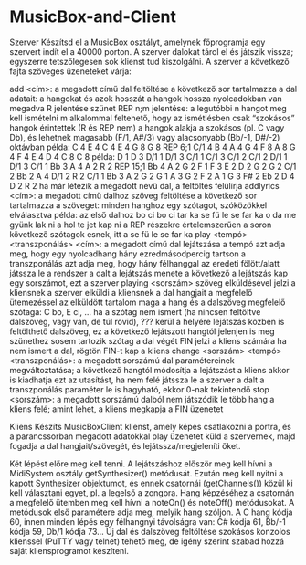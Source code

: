 # MusicBox-and-Client

Szerver
Készítsd el a MusicBox osztályt, amelynek főprogramja egy szervert indít el a 40000 porton. A szerver dalokat tárol el és játszik vissza; egyszerre tetszőlegesen sok klienst tud kiszolgálni. A szerver a következő fajta szöveges üzeneteket várja:

add <cím>: a megadott című dal feltöltése
a következő sor tartalmazza a dal adatait: a hangokat és azok hosszát
a hangok hossza nyolcadokban van megadva
R jelentése szünet
REP n;m jelentése: a legutóbbi n hangot meg kell ismételni m alkalommal
feltehető, hogy az ismétlésben csak “szokásos” hangok érintettek (R és REP nem)
a hangok alakja a szokásos (pl. C vagy Db), és lehetnek magasabb (F/1, A#/3) vagy alacsonyabb (Bb/-1, D#/-2) oktávban
példa: C 4 E 4 C 4 E 4 G 8 G 8 REP 6;1 C/1 4 B 4 A 4 G 4 F 8 A 8 G 4 F 4 E 4 D 4 C 8 C 8
példa: D 1 D 3 D/1 1 D/1 3 C/1 1 C/1 3 C/1 2 C/1 2 D/1 1 D/1 3 C/1 1 Bb 3 A 4 A 2 R 2 REP 15;1 Bb 4 A 2 G 2 F 1 F 3 E 2 D 2 G 2 G 2 C/1 2 Bb 2 A 4 D/1 2 R 2 C/1 1 Bb 3 A 2 G 2 G 1 A 3 G 2 F 2 A 1 G 3 F# 2 Eb 2 D 4 D 2 R 2
ha már létezik a megadott nevű dal, a feltöltés felülírja
addlyrics <cím>: a megadott című dalhoz szöveg feltöltése
a következő sor tartalmazza a szöveget: minden hanghoz egy szótagot, szóközökkel elválasztva
példa: az első dalhoz bo ci bo ci tar ka se fü le se far ka o da me gyünk lak ni a hol te jet kap ni
a REP részekre értelemszerűen a soron következő szótagok esnek, itt a se fü le se far ka
play <tempó> <transzponálás> <cím>: a megadott című dal lejátszása
a tempó azt adja meg, hogy egy nyolcadhang hány ezredmásodpercig tartson
a transzponálás azt adja meg, hogy hány félhanggal az eredeti fölött/alatt játssza le a rendszer a dalt
a lejátszás menete a következő
a lejátszás kap egy sorszámot, ezt a szerver playing <sorszám> szöveg elküldésével jelzi a kliensnek
a szerver elküldi a kliensnek a dal hangjait a megfelelő ütemezéssel
az elküldött tartalom maga a hang és a dalszöveg megfelelő szótaga: C bo, E ci, …
ha a szótag nem ismert (ha nincsen feltöltve dalszöveg, vagy van, de túl rövid), ??? kerül a helyére
lejátszás közben is feltölthető dalszöveg, ez a következő lejátszott hangtól jelenjen is meg
szünethez sosem tartozik szótag
a dal végét FIN jelzi a kliens számára
ha nem ismert a dal, rögtön FIN-t kap a kliens
change <sorszám> <tempó> <transzponálás>: a megadott sorszámú dal paramétereinek megváltoztatása; a következő hangtól módosítja a lejátszást
a kliens akkor is kiadhatja ezt az utasítást, ha nem felé játssza le a szerver a dalt
a transzponálás paraméter le is hagyható, ekkor 0-nak tekintendő
stop <sorszám>: a megadott sorszámú dalból nem játszódik le több hang a kliens felé; amint lehet, a kliens megkapja a FIN üzenetet


Kliens
Készíts MusicBoxClient klienst, amely képes csatlakozni a portra, és a parancssorban megadott adatokkal play üzenetet küld a szervernek, majd fogadja a dal hangjait/szövegét, és lejátssza/megjeleníti őket.

Két lépést előre meg kell tenni.
A lejátszáshoz először meg kell hívni a MidiSystem osztály getSynthesizer() metódusát.
Ezután meg kell nyitni a kapott Synthesizer objektumot, és ennek csatornái (getChannels()) közül ki kell választani egyet, pl. a legelső a zongora.
Hang képzéséhez a csatornán a megfelelő ütemben meg kell hívni a noteOn() és noteOff() metódusokat.
A metódusok első paramétere adja meg, melyik hang szóljon. A C hang kódja 60, innen minden lépés egy félhangnyi távolságra van: C# kódja 61, Bb/-1 kódja 59, Db/1 kódja 73…
Új dal és dalszöveg feltöltése szokásos konzolos klienssel (PuTTY vagy telnet) tehető meg, de igény szerint szabad hozzá saját kliensprogramot készíteni.
